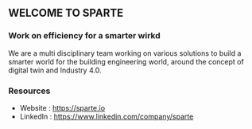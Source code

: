 ## WELCOME TO SPARTE

### Work on efficiency for a smarter wirkd

We are a multi disciplinary team working on various solutions to build a smarter world for the building engineering world, around the concept of digital twin and Industry 4.0.

### Resources
- Website : https://sparte.io
- LinkedIn : https://www.linkedin.com/company/sparte
